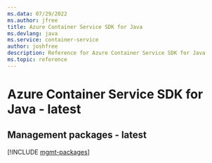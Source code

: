 ```yaml
---
ms.data: 07/29/2022
ms.author: jfree
title: Azure Container Service SDK for Java
ms.devlang: java
ms.service: container-service
author: joshfree
description: Reference for Azure Container Service SDK for Java
ms.topic: reference
---
```

# Azure Container Service SDK for Java - latest

## Management packages - latest
[!INCLUDE [mgmt-packages](container-service-mgmt-index.md)]